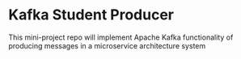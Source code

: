 # Kafka Student Producer
This mini-project repo will implement Apache Kafka functionality of producing messages in a microservice architecture system
